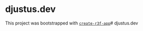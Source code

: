 # djustus.dev

This project was bootstrapped with [`create-r3f-app`](https://github.com/RenaudROHLINGER/create-r3f-app)# djustus.dev
